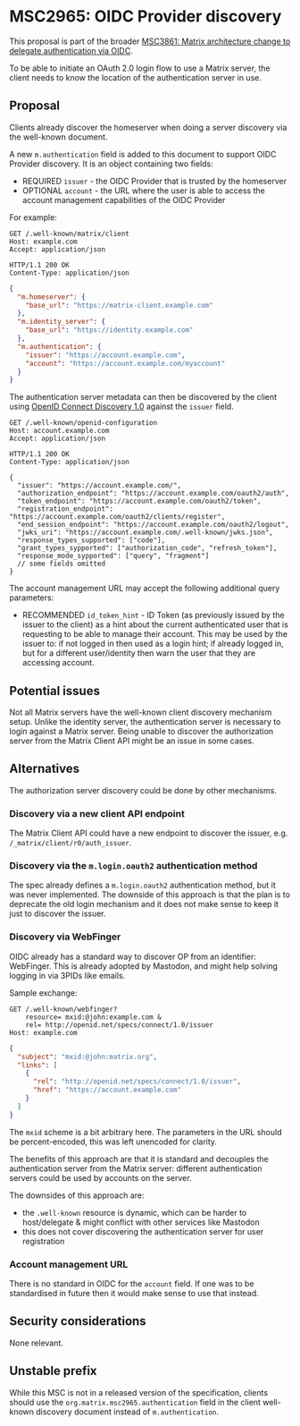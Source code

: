 # MSC2965: OIDC Provider discovery

This proposal is part of the broader [MSC3861: Matrix architecture change to delegate authentication via OIDC](https://github.com/matrix-org/matrix-spec-proposals/pull/3861).

To be able to initiate an OAuth 2.0 login flow to use a Matrix server, the client needs to know the location of the authentication server in use.

## Proposal

Clients already discover the homeserver when doing a server discovery via the well-known document.

A new `m.authentication` field is added to this document to support OIDC Provider discovery.
It is an object containing two fields:

- REQUIRED `issuer` - the OIDC Provider that is trusted by the homeserver
- OPTIONAL `account` - the URL where the user is able to access the account management capabilities of the OIDC Provider

For example:

```
GET /.well-known/matrix/client
Host: example.com
Accept: application/json
```

```
HTTP/1.1 200 OK
Content-Type: application/json
```

```json
{
  "m.homeserver": {
    "base_url": "https://matrix-client.example.com"
  },
  "m.identity_server": {
    "base_url": "https://identity.example.com"
  },
  "m.authentication": {
    "issuer": "https://account.example.com",
    "account": "https://account.example.com/myaccount"
  }
}
```

The authentication server metadata can then be discovered by the client using [OpenID Connect Discovery 1.0](https://openid.net/specs/openid-connect-discovery-1_0.html) against the `issuer` field.

```
GET /.well-known/openid-configuration
Host: account.example.com
Accept: application/json
```

```
HTTP/1.1 200 OK
Content-Type: application/json
```

```json5
{
  "issuer": "https://account.example.com/",
  "authorization_endpoint": "https://account.example.com/oauth2/auth",
  "token_endpoint": "https://account.example.com/oauth2/token",
  "registration_endpoint": "https://account.example.com/oauth2/clients/register",
  "end_session_endpoint": "https://account.example.com/oauth2/logout",
  "jwks_uri": "https://account.example.com/.well-known/jwks.json",
  "response_types_supported": ["code"],
  "grant_types_sypported": ["authorization_code", "refresh_token"],
  "response_mode_sypported": ["query", "fragment"]
  // some fields omitted
}
```

The account management URL may accept the following additional query parameters:

- RECOMMENDED `id_token_hint` - ID Token (as previously issued by the issuer to the client) as a hint about the current authenticated user that is requesting to be able to manage their account. This may be used by the issuer to: if not logged in then used as a login hint; if already logged in, but for a different user/identity then warn the user that they are accessing account.


## Potential issues

Not all Matrix servers have the well-known client discovery mechanism setup.
Unlike the identity server, the authentication server is necessary to login against a Matrix server.
Being unable to discover the authorization server from the Matrix Client API might be an issue in some cases.

## Alternatives

The authorization server discovery could be done by other mechanisms.

### Discovery via a new client API endpoint

The Matrix Client API could have a new endpoint to discover the issuer, e.g. `/_matrix/client/r0/auth_issuer`.

### Discovery via the `m.login.oauth2` authentication method

The spec already defines a `m.login.oauth2` authentication method, but it was never implemented.
The downside of this approach is that the plan is to deprecate the old login mechanism and it does not make sense to keep it just to discover the issuer.

### Discovery via WebFinger

OIDC already has a standard way to discover OP from an identifier: WebFinger. This is already adopted by Mastodon, and might help solving logging in via 3PIDs like emails.

Sample exchange:

```
GET /.well-known/webfinger?
    resource= mxid:@john:example.com &
    rel= http://openid.net/specs/connect/1.0/issuer
Host: example.com
```

```json
{
  "subject": "mxid:@john:matrix.org",
  "links": [
    {
      "rel": "http://openid.net/specs/connect/1.0/issuer",
      "href": "https://account.example.com"
    }
  ]
}
```

The `mxid` scheme is a bit arbitrary here.
The parameters in the URL should be percent-encoded, this was left unencoded for clarity.

The benefits of this approach are that it is standard and decouples the authentication server from the Matrix server: different authentication servers could be used by accounts on the server.

The downsides of this approach are:

- the `.well-known` resource is dynamic, which can be harder to host/delegate & might conflict with other services like Mastodon
- this does not cover discovering the authentication server for user registration

### Account management URL

There is no standard in OIDC for the `account` field. If one was to be standardised in future then it would make sense to use that instead.

## Security considerations

None relevant.

## Unstable prefix

While this MSC is not in a released version of the specification, clients should use the `org.matrix.msc2965.authentication` field in the client well-known discovery document instead of `m.authentication`.
